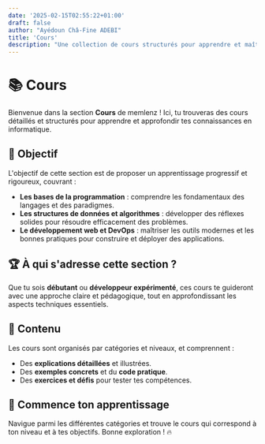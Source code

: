 ```yaml
---
date: '2025-02-15T02:55:22+01:00'
draft: false
author: "Ayédoun Châ-Fine ADEBI"
title: 'Cours'
description: "Une collection de cours structurés pour apprendre et maîtriser la programmation, les structures de données et les algorithmes."
---
```


# 📚 Cours

Bienvenue dans la section **Cours** de memlenz ! Ici, tu trouveras des cours détaillés et structurés pour apprendre et approfondir tes connaissances en informatique.

## 📌 Objectif
L'objectif de cette section est de proposer un apprentissage progressif et rigoureux, couvrant :

- **Les bases de la programmation** : comprendre les fondamentaux des langages et des paradigmes.
- **Les structures de données et algorithmes** : développer des réflexes solides pour résoudre efficacement des problèmes.
- **Le développement web et DevOps** : maîtriser les outils modernes et les bonnes pratiques pour construire et déployer des applications.

## 🏆 À qui s'adresse cette section ?
Que tu sois **débutant** ou **développeur expérimenté**, ces cours te guideront avec une approche claire et pédagogique, tout en approfondissant les aspects techniques essentiels.

## 📖 Contenu
Les cours sont organisés par catégories et niveaux, et comprennent :

- Des **explications détaillées** et illustrées.
- Des **exemples concrets** et du **code pratique**.
- Des **exercices et défis** pour tester tes compétences.

## 🚀 Commence ton apprentissage
Navigue parmi les différentes catégories et trouve le cours qui correspond à ton niveau et à tes objectifs. Bonne exploration ! 🔥